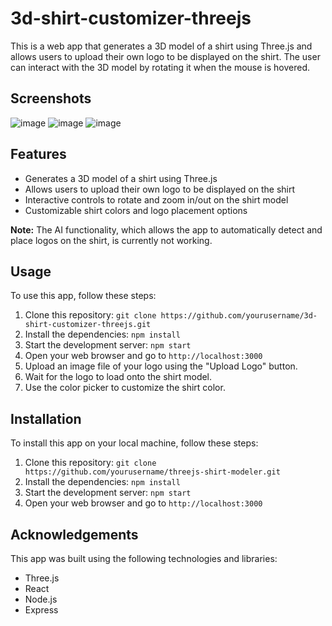 # 3d-shirt-customizer-threejs

This is a web app that generates a 3D model of a shirt using Three.js and allows users to upload their own logo to be displayed on the shirt. The user can interact with the 3D model by rotating it when the mouse is hovered.

## Screenshots

![image](https://user-images.githubusercontent.com/85481649/236662118-1ba3a1ce-f4fc-46bc-8393-fe06ac7c6062.png)
![image](https://user-images.githubusercontent.com/85481649/236662194-df578d05-4c8f-4125-b534-ccc85e604aa4.png)
![image](https://user-images.githubusercontent.com/85481649/236662165-5b888df2-97fd-48ba-8b69-296d0f1f89be.png)


## Features

- Generates a 3D model of a shirt using Three.js
- Allows users to upload their own logo to be displayed on the shirt
- Interactive controls to rotate and zoom in/out on the shirt model
- Customizable shirt colors and logo placement options

**Note:** The AI functionality, which allows the app to automatically detect and place logos on the shirt, is currently not working.

## Usage

To use this app, follow these steps:

1. Clone this repository: `git clone https://github.com/yourusername/3d-shirt-customizer-threejs.git`
2. Install the dependencies: `npm install`
3. Start the development server: `npm start`
4. Open your web browser and go to `http://localhost:3000`
5. Upload an image file of your logo using the "Upload Logo" button.
6. Wait for the logo to load onto the shirt model.
8. Use the color picker to customize the shirt color.


## Installation

To install this app on your local machine, follow these steps:

1. Clone this repository: `git clone https://github.com/yourusername/threejs-shirt-modeler.git`
2. Install the dependencies: `npm install`
3. Start the development server: `npm start`
4. Open your web browser and go to `http://localhost:3000`

## Acknowledgements

This app was built using the following technologies and libraries:

- Three.js
- React
- Node.js
- Express

